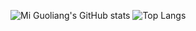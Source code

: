 ![Mi Guoliang's GitHub stats](https://github-readme-stats.vercel.app/api?username=miguoliang)
![Top Langs](https://github-readme-stats.vercel.app/api/top-langs/?username=miguoliang&size_weight=0&count_weight=1&hide=css,shell)
